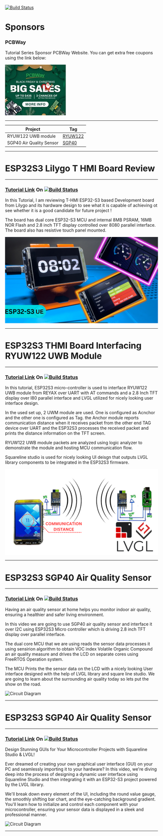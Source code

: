 [![Build Status](https://img.shields.io/badge/USEFUL%20ELECTRONICS-YOUTUBE-red)](https://www.youtube.com/user/wardzx1)

# Sponsors

### PCBWay
Tutorial Series Sponsor PCBWay Website. You can get extra free coupons using the link below:

[<img src="https://github.com/UsefulElectronics/esp32s3-lilygo-thmi-ryuw122/blob/main/pictures/pcbwaybanner.jpg">](https://www.pcbway.com/setinvite.aspx?inviteid=582640)

***
| Project | Tag |
| ------ | ------ |
| RYUW122 UWB module  | [RYUW122](https://github.com/UsefulElectronics/esp32s3-lilygo-thmi-st7789/tree/RYUW122)|
| SGP40 Air Quality Sensor | [SGP40](https://github.com/UsefulElectronics/esp32s3-lilygo-thmi-st7789/tree/SGP40) |

***
# ESP32S3 Lilygo T HMI Board Review
***
### [Tutorial Link](https://youtu.be/12MyKaSyPj4) On [![Build Status](https://img.shields.io/badge/YouTube-FF0000?style=for-the-badge&logo=youtube&logoColor=white)](https://www.youtube.com/wardzx1) 

In this Tutorial, I am reviewing T-HMI ESP32-S3 based Development board from Lilygo and its hardware design to see what it is capable of achieving ot see whether it is a good candidate for future project !

The board has dual core ESP32-S3 MCU and internal 8MB PSRAM, 16MB  NOR Flash and 2.8 inch TFT display controlled over 8080 parallel interface. The board also has resistive touch panel mounted.

![Circuit Diagram](https://github.com/UsefulElectronics/esp32s3-lilygo-thmi-ryuw122/blob/main/pictures/THMI.png)
***

# ESP32S3 THMI Board Interfacing RYUW122 UWB Module
***
### [Tutorial Link](https://youtu.be/anwFOHaNnUQ) On [![Build Status](https://img.shields.io/badge/YouTube-FF0000?style=for-the-badge&logo=youtube&logoColor=white)](https://www.youtube.com/wardzx1) 

In this tutorial, ESP32S3 micro-controller is used to interface RYUW122 UWB module from REYAX over UART with AT commands and a 2.8 Inch TFT display over I80 parallel interface and LVGL utilized for nicely looking user interface design.

In the used set up, 2 UWM module are used. One is configured as Acnchor and the other one is configured as Tag. the Anchor module reports communication distance when it receives packet from the other end TAG device over UART and the ESP32S3 processes the received packet and prints the distance information on the TFT screen. 

RYUW122 UWB module packets are analyzed using logic analyzer to demonstrate the module and hosting MCU communication flow.

Squareline studio is used for nicely looking UI deisgn that outputs LVGL library components to be integrated in the ESP32S3 firmware.

![Circuit Diagram](https://github.com/UsefulElectronics/esp32s3-lilygo-thmi-ryuw122/blob/main/pictures/uwb%20cover.png)

***
# ESP32S3 SGP40 Air Quality Sensor
***
### [Tutorial Link](https://youtu.be/_cIWVNCPDKA) On [![Build Status](https://img.shields.io/badge/YouTube-FF0000?style=for-the-badge&logo=youtube&logoColor=white)](https://www.youtube.com/wardzx1) 

Having an air quality sensor at home helps you monitor indoor air quality, ensuring a healthier and safer living environment.

In this video we are going to use SGP40 air quality sensor and interface it over I2C using ESP32S3 Micro controller which is driving 2.8 inch TFT display over parallel interface.

The dual core MCU that we are using reads the sensor data processes it using sensirion algorithm to obtain VOC index Volatile Organic Compound an air quality measure and drives the LCD on separate cores using FreeRTOS Operation system.

The MCU Prints the the sensor data on the LCD with a nicely looking User interface designed with the help of LVGL library and square line studio. We are going to learn about the surrounding air quality today so lets put the show on the road.

![Circuit Diagram](https://github.com/UsefulElectronics/esp32s3-lilygo-thmi-ryuw122/blob/main/pictures/spg40%20thumnail.png)
***

# ESP32S3 SGP40 Air Quality Sensor
***
### [Tutorial Link](https://youtu.be/A8EMmGQPYvc) On [![Build Status](https://img.shields.io/badge/YouTube-FF0000?style=for-the-badge&logo=youtube&logoColor=white)](https://www.youtube.com/wardzx1) 

Design Stunning GUIs for Your Microcontroller Projects with Squareline Studio & LVGL!

Ever dreamed of creating your own graphical user interface (GUI) on your PC and seamlessly importing it to your hardware? In this video, we're diving deep into the process of designing a dynamic user interface using Squareline Studio and then integrating it with an ESP32-S3 project powered by the LVGL library.

We'll break down every element of the UI, including the round value gauge, the smoothly shifting bar chart, and the eye-catching background gradient. You'll learn how to initialize and control each component with your microcontroller, ensuring your sensor data is displayed in a sleek and professional manner.

![Circuit Diagram](https://github.com/UsefulElectronics/esp32s3-lilygo-thmi-ryuw122/blob/main/pictures/AIR%20QUALITY%20SENSOR%20GUI.png)
***